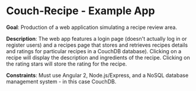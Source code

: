 # Couch-Recipe - Example App


__Goal__: Production of a web application simulating a recipe review area.

__Description__:  The web app features a login page (doesn't actually log in or register users) and a recipes page that stores and retrieves recipes details and ratings for particular recipes in a CouchDB database). Clicking on a recipe will display the description and ingredients of the recipe. Clicking on the rating stars will store the rating for the recipe.

__Constraints__: Must use Angular 2, Node.js/Express, and a NoSQL database management system - in this case CouchDB.
